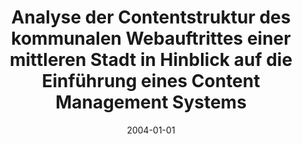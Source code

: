 ---
abstract: ''
authors:
- Gerd Schartner
date: '2004-01-01'
featured: false
links:
- name: Publik
  url: https://publik.tuwien.ac.at/showentry.php?ID=138825&lang=1
publication_types:
- '7'
publishDate: '2004-01-01'
title: Analyse der Contentstruktur des kommunalen Webauftrittes einer mittleren Stadt
  in Hinblick auf die Einführung eines Content Management Systems
url_pdf: ''
---